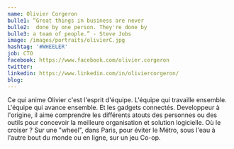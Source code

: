```yaml
---
name: Olivier Corgeron
bulle1: “Great things in business are never 
bulle2:  done by one person. They're done by 
bulle3: a team of people.” - Steve Jobs
image: /images/portraits/olivierC.jpg
hashtag: '#WHEELER'
job: CTO
facebook: https://www.facebook.com/olivier.corgeron
twitter: 
linkedin: https://www.linkedin.com/in/oliviercorgeron/
blog: 
---
```

Ce qui anime Olivier c'est l'esprit d'équipe. L'équipe qui travaille ensemble. L'équipe qui avance ensemble. Et les gadgets connectés.
Developpeur à l'origine, il aime comprendre les différents atouts des personnes ou des outils pour concevoir la meilleure organisation et solution logicielle.
Où le croiser ? Sur une "wheel", dans Paris, pour éviter le Métro, sous l'eau à l'autre bout du monde ou en ligne, sur un jeu Co-op.